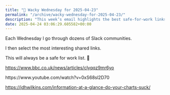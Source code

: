 ```yaml
---
title: "🤪 Wacky Wednesday for 2025-04-23"
permalink: "/archive/wacky-wednesday-for-2025-04-23/"
description: "This week’s email highlights the best safe-for-work links from my Slack community explores!"
date: 2025-04-24 03:06:29.605582+00:00
---
```


<p>Each Wednesday I go through dozens of Slack communities.</p><p>I then select the most interesting shared links.</p><p>This will always be a safe for work list. 🙈</p><p><a target="_blank" rel="noopener noreferrer nofollow" href="https://www.bbc.co.uk/news/articles/clyqqz9mr6yo">https://www.bbc.co.uk/news/articles/clyqqz9mr6yo</a></p><p>https://www.youtube.com/watch?v=0xS68sl2D70</p><p><a target="_blank" rel="noopener noreferrer nofollow" href="https://jdhwilkins.com/information-at-a-glance-do-your-charts-suck/">https://jdhwilkins.com/information-at-a-glance-do-your-charts-suck/</a></p>